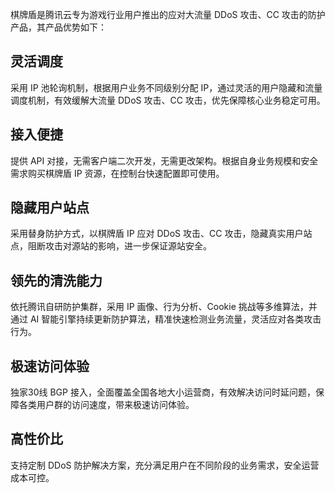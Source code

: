 棋牌盾是腾讯云专为游戏行业用户推出的应对大流量 DDoS 攻击、CC 攻击的防护产品，其产品优势如下：
## 灵活调度
采用 IP 池轮询机制，根据用户业务不同级别分配 IP，通过灵活的用户隐藏和流量调度机制，有效缓解大流量 DDoS 攻击、CC 攻击，优先保障核心业务稳定可用。

## 接入便捷
提供 API 对接，无需客户端二次开发，无需更改架构。根据自身业务规模和安全需求购买棋牌盾 IP 资源，在控制台快速配置即可使用。

## 隐藏用户站点
采用替身防护方式，以棋牌盾 IP 应对 DDoS 攻击、CC 攻击，隐藏真实用户站点，阻断攻击对源站的影响，进一步保证源站安全。

## 领先的清洗能力
依托腾讯自研防护集群，采用 IP 画像、行为分析、Cookie 挑战等多维算法，并通过 AI 智能引擎持续更新防护算法，精准快速检测业务流量，灵活应对各类攻击行为。
## 极速访问体验
独家30线 BGP 接入，全面覆盖全国各地大小运营商，有效解决访问时延问题，保障各类用户群的访问速度，带来极速访问体验。
## 高性价比
支持定制 DDoS 防护解决方案，充分满足用户在不同阶段的业务需求，安全运营成本可控。